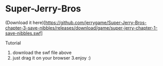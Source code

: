 # Super-Jerry-Bros

(Download it here)[https://github.com/jerrygame/Super-Jerry-Bros-chapter-3-save-nibbles/releases/download/game/super-jerry-chapter-1-save-nibbles.swf]


Tutorial

1. download the swf file above
2. just drag it on your browser
3.enjoy :)
